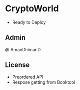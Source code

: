 # CryptoWorld

- Ready to Deploy 

## Admin 
@ AmanDhimanD

## License
- Preordered API
- Respose getting from Booktool
